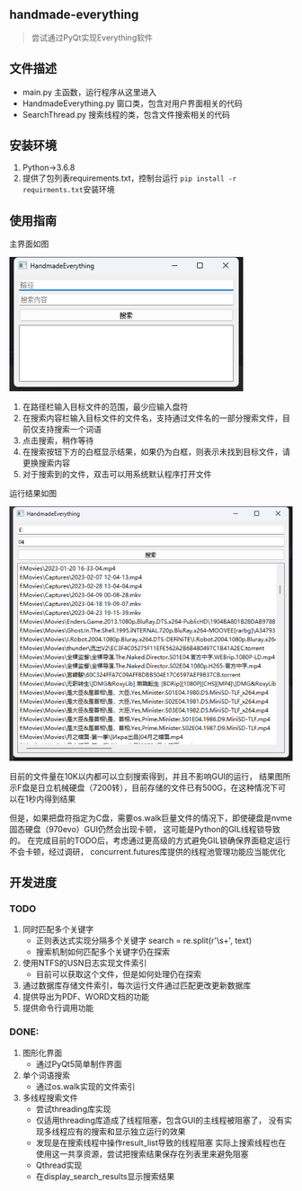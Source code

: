 ## handmade-everything
>尝试通过PyQt实现Everything软件
>
## 文件描述
- main.py 主函数，运行程序从这里进入
- HandmadeEverything.py 窗口类，包含对用户界面相关的代码
- SearchThread.py 搜索线程的类，包含文件搜索相关的代码

## 安装环境
1. Python->3.6.8
2. 提供了包列表requirements.txt，控制台运行 `pip install -r requirments.txt`安装环境

## 使用指南
主界面如图

![img.png](pics/img.png)

1. 在路径栏输入目标文件的范围，最少应输入盘符
2. 在搜索内容栏输入目标文件的文件名，支持通过文件名的一部分搜索文件，目前仅支持搜索一个词语
3. 点击搜索，稍作等待
4. 在搜索按钮下方的白框显示结果，如果仍为白框，则表示未找到目标文件，请更换搜索内容
5. 对于搜索到的文件，双击可以用系统默认程序打开文件

运行结果如图

![img_1.png](pics/img_1.png)

目前的文件量在10K以内都可以立刻搜索得到，并且不影响GUI的运行，
结果图所示F盘是日立机械硬盘（7200转），目前存储的文件已有500G，在这种情况下可以在1秒内得到结果


但是，如果把盘符指定为C盘，需要os.walk巨量文件的情况下，即使硬盘是nvme固态硬盘（970evo）GUI仍然会出现卡顿，
这可能是Python的GIL线程锁导致的。
在完成目前的TODO后，考虑通过更高级的方式避免GIL锁确保界面稳定运行不会卡顿，经过调研，
concurrent.futures库提供的线程池管理功能应当能优化

## 开发进度
### TODO
1. 同时匹配多个关键字
    - 正则表达式实现分隔多个关键字 search = re.split(r'\s+', text)
    - 搜索机制如何匹配多个关键字仍在探索
2. 使用NTFS的USN日志实现文件索引
    - 目前可以获取这个文件，但是如何处理仍在探索
3. 通过数据库存储文件索引，每次运行文件通过匹配更改更新数据库
4. 提供导出为PDF、WORD文档的功能
5. 提供命令行调用功能

### DONE: 
1. 图形化界面
    - 通过PyQt5简单制作界面
2. 单个词语搜索
    - 通过os.walk实现的文件索引
3. 多线程搜索文件
    - 尝试threading库实现
    - 仅适用threading库造成了线程阻塞，包含GUI的主线程被阻塞了，
      没有实现多线程应有的搜索和显示独立运行的效果
    - 发现是在搜索线程中操作result_list导致的线程阻塞
      实际上搜索线程也在使用这一共享资源，尝试把搜索结果保存在列表里来避免阻塞
   - Qthread实现
    - 在display_search_results显示搜索结果